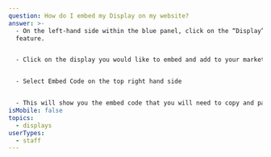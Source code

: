 ```yaml
---
question: How do I embed my Display on my website?
answer: >-
  - On the left-hand side within the blue panel, click on the “Display”
  feature. 


  - Click on the display you would like to embed and add to your marketing website.


  - Select Embed Code on the top right hand side


  - This will show you the embed code that you will need to copy and paste into your website. 
isMobile: false
topics:
  - displays
userTypes:
  - staff
---
```

